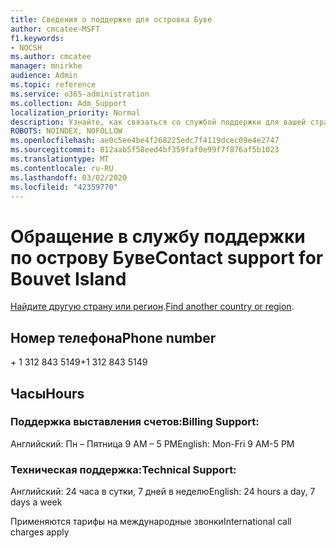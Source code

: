 ```yaml
---
title: Сведения о поддержке для островка Буве
author: cmcatee-MSFT
f1.keywords:
- NOCSH
ms.author: cmcatee
manager: mnirkhe
audience: Admin
ms.topic: reference
ms.service: o365-administration
ms.collection: Adm_Support
localization_priority: Normal
description: Узнайте, как связаться со службой поддержки для вашей страны или региона.
ROBOTS: NOINDEX, NOFOLLOW
ms.openlocfilehash: ae0c5ee4be4f268225edc7f4119dcec09e4e2747
ms.sourcegitcommit: 812aab5f58eed4bf359faf0e99f7f876af5b1023
ms.translationtype: MT
ms.contentlocale: ru-RU
ms.lasthandoff: 03/02/2020
ms.locfileid: "42359770"
---
```

# <a name="contact-support-for-bouvet-island"></a><span data-ttu-id="b1ee9-103">Обращение в службу поддержки по острову Буве</span><span class="sxs-lookup"><span data-stu-id="b1ee9-103">Contact support for Bouvet Island</span></span>

<span data-ttu-id="b1ee9-104">[Найдите другую страну или регион](../contact-support-for-business-products.md).</span><span class="sxs-lookup"><span data-stu-id="b1ee9-104">[Find another country or region](../contact-support-for-business-products.md).</span></span>

## <a name="phone-number"></a><span data-ttu-id="b1ee9-105">Номер телефона</span><span class="sxs-lookup"><span data-stu-id="b1ee9-105">Phone number</span></span>
<span data-ttu-id="b1ee9-106">+ 1 312 843 5149</span><span class="sxs-lookup"><span data-stu-id="b1ee9-106">+1 312 843 5149</span></span>

## <a name="hours"></a><span data-ttu-id="b1ee9-107">Часы</span><span class="sxs-lookup"><span data-stu-id="b1ee9-107">Hours</span></span>
### <a name="billing-support"></a><span data-ttu-id="b1ee9-108">Поддержка выставления счетов:</span><span class="sxs-lookup"><span data-stu-id="b1ee9-108">Billing Support:</span></span>

<span data-ttu-id="b1ee9-109">Английский: Пн – Пятница 9 AM – 5 PM</span><span class="sxs-lookup"><span data-stu-id="b1ee9-109">English: Mon-Fri 9 AM-5 PM</span></span>

### <a name="technical-support"></a><span data-ttu-id="b1ee9-110">Техническая поддержка:</span><span class="sxs-lookup"><span data-stu-id="b1ee9-110">Technical Support:</span></span>

<span data-ttu-id="b1ee9-111">Английский: 24 часа в сутки, 7 дней в неделю</span><span class="sxs-lookup"><span data-stu-id="b1ee9-111">English: 24 hours a day, 7 days a week</span></span>

<span data-ttu-id="b1ee9-112">Применяются тарифы на международные звонки</span><span class="sxs-lookup"><span data-stu-id="b1ee9-112">International call charges apply</span></span>
